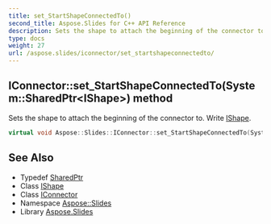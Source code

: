 ```yaml
---
title: set_StartShapeConnectedTo()
second_title: Aspose.Slides for C++ API Reference
description: Sets the shape to attach the beginning of the connector to. Write IShape.
type: docs
weight: 27
url: /aspose.slides/iconnector/set_startshapeconnectedto/
---
```

## IConnector::set_StartShapeConnectedTo(System::SharedPtr\<IShape\>) method


Sets the shape to attach the beginning of the connector to. Write [IShape](../../ishape/).

```cpp
virtual void Aspose::Slides::IConnector::set_StartShapeConnectedTo(System::SharedPtr<IShape> value)=0
```


## See Also

* Typedef [SharedPtr](../../../system/sharedptr/)
* Class [IShape](../../ishape/)
* Class [IConnector](../)
* Namespace [Aspose::Slides](../../)
* Library [Aspose.Slides](../../../)